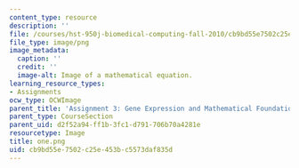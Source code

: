 ```yaml
---
content_type: resource
description: ''
file: /courses/hst-950j-biomedical-computing-fall-2010/cb9bd55e7502c25e453bc5573daf835d_one.png
file_type: image/png
image_metadata:
  caption: ''
  credit: ''
  image-alt: Image of a mathematical equation.
learning_resource_types:
- Assignments
ocw_type: OCWImage
parent_title: 'Assignment 3: Gene Expression and Mathematical Foundations'
parent_type: CourseSection
parent_uid: d2f52a94-ff1b-3fc1-d791-706b70a4281e
resourcetype: Image
title: one.png
uid: cb9bd55e-7502-c25e-453b-c5573daf835d
---
```

